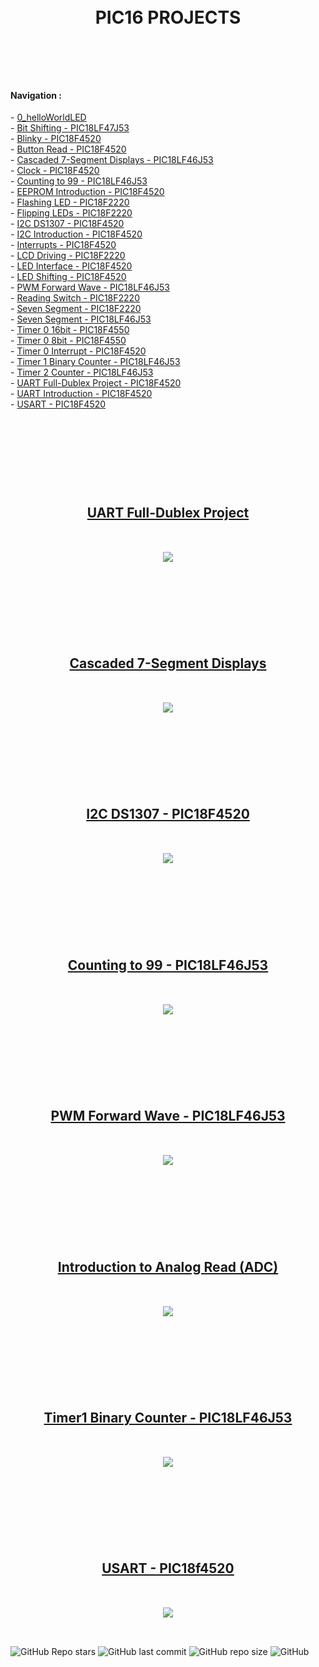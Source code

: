 <br/>
<br/>

<!-- BAŞLIK -->
<h1> 
  <p align="center">
     PIC16 PROJECTS
  </p>
</h1>

<br/>
</br>
</br>


<!-- ÖZELLİKLER -->
                        


<h4> Navigation : </h4> 
- <a href="https://github.com/enesmrcn/PIC-MCU-Projects/tree/main/PIC16-C-PROJECTS-main/00_helloWorldLED">  0_helloWorldLED </a></br>
- <a href="https://github.com/enesmrcn/PIC-MCU-Projects/tree/main/PIC18-C-PROJECTS-main/Bit%20Shifting%20-%20PIC18LF47J53">  Bit Shifting - PIC18LF47J53 </a></br>
- <a href="https://github.com/enesmrcn/PIC-MCU-Projects/tree/main/PIC18-C-PROJECTS-main/Blinky%20-%20PIC18F4520">  Blinky - PIC18F4520 </a></br>
- <a href="https://github.com/enesmrcn/PIC-MCU-Projects/tree/main/PIC18-C-PROJECTS-main/Button%20Read%20-%20PIC18F4520">  Button Read - PIC18F4520 </a></br>
- <a href="https://github.com/enesmrcn/PIC-MCU-Projects/tree/main/PIC18-C-PROJECTS-main/Cascaded%207-Segment%20Displays%20-%20PIC18LF46J53">  Cascaded 7-Segment Displays - PIC18LF46J53 </a></br>
- <a href="https://github.com/enesmrcn/PIC-MCU-Projects/tree/main/PIC18-C-PROJECTS-main/Clock%20-%20PIC18F4520">  Clock - PIC18F4520 </a></br>
- <a href="https://github.com/enesmrcn/PIC-MCU-Projects/tree/main/PIC18-C-PROJECTS-main/Counting%20to%2099%20-%20PIC18LF46J53">  Counting to 99 - PIC18LF46J53 </a></br>
- <a href="https://github.com/enesmrcn/PIC-MCU-Projects/tree/main/PIC18-C-PROJECTS-main/EEPROM%20Introduction%20-%20PIC18F4520">  EEPROM Introduction - PIC18F4520 </a></br>
- <a href="https://github.com/enesmrcn/PIC-MCU-Projects/tree/main/PIC18-C-PROJECTS-main/Flashing%20LED%20-%20PIC18F2220">  Flashing LED - PIC18F2220 </a></br>
- <a href="https://github.com/enesmrcn/PIC-MCU-Projects/tree/main/PIC18-C-PROJECTS-main/Flipping%20LEDs%20-%20PIC18F2220">  Flipping LEDs - PIC18F2220 </a></br>
- <a href="https://github.com/enesmrcn/PIC-MCU-Projects/tree/main/PIC18-C-PROJECTS-main/I2C%20DS1307%20-%20PIC18F4520">  I2C DS1307 - PIC18F4520 </a></br>
- <a href="https://github.com/enesmrcn/PIC-MCU-Projects/tree/main/PIC18-C-PROJECTS-main/I2C%20Introduction%20-%20PIC18F4520">  I2C Introduction - PIC18F4520 </a></br>
- <a href="https://github.com/enesmrcn/PIC-MCU-Projects/tree/main/PIC18-C-PROJECTS-main/Interrupts%20-%20PIC18F4520">  Interrupts - PIC18F4520 </a></br>
- <a href="https://github.com/enesmrcn/PIC-MCU-Projects/tree/main/PIC18-C-PROJECTS-main/LCD%20Driving%20-%20PIC18F2220">  LCD Driving - PIC18F2220 </a></br>
- <a href="https://github.com/enesmrcn/PIC-MCU-Projects/tree/main/PIC18-C-PROJECTS-main/LED%20Interface%20-%20PIC18F4520">  LED Interface - PIC18F4520 </a></br>
- <a href="https://github.com/enesmrcn/PIC-MCU-Projects/tree/main/PIC18-C-PROJECTS-main/LED%20Shifting%20-%20PIC18F4520">  LED Shifting - PIC18F4520 </a></br>
- <a href="https://github.com/enesmrcn/PIC-MCU-Projects/tree/main/PIC18-C-PROJECTS-main/PWM%20Forward%20Wave%20-%20PIC18LF46J53">  PWM Forward Wave - PIC18LF46J53 </a></br>
- <a href="https://github.com/enesmrcn/PIC-MCU-Projects/tree/main/PIC18-C-PROJECTS-main/Reading%20Switch%20-%20PIC18F2220">  Reading Switch - PIC18F2220 </a></br>
- <a href="https://github.com/enesmrcn/PIC-MCU-Projects/tree/main/PIC18-C-PROJECTS-main/Seven%20Segment%20-%20PIC18F2220">  Seven Segment - PIC18F2220 </a></br>
- <a href="https://github.com/enesmrcn/PIC-MCU-Projects/tree/main/PIC18-C-PROJECTS-main/Seven%20Segment%20-%20PIC18LF46J53">  Seven Segment - PIC18LF46J53 </a></br>
- <a href="https://github.com/enesmrcn/PIC-MCU-Projects/tree/main/PIC18-C-PROJECTS-main/Timer0%2016bit%20-%20PIC18F4550">  Timer 0 16bit - PIC18F4550 </a></br>
- <a href="https://github.com/enesmrcn/PIC-MCU-Projects/tree/main/PIC18-C-PROJECTS-main/Timer0%208bit%20-%20PIC18F4550">  Timer 0 8bit - PIC18F4550 </a></br>
- <a href="https://github.com/enesmrcn/PIC-MCU-Projects/tree/main/PIC18-C-PROJECTS-main/Timer0%20Interrupt%20-%20PIC18F4520">  Timer 0 Interrupt - PIC18F4520 </a></br>
- <a href="https://github.com/enesmrcn/PIC-MCU-Projects/tree/main/PIC18-C-PROJECTS-main/Timer1%20Binary%20Counter%20-%20PIC18LF46J53">  Timer 1 Binary Counter - PIC18LF46J53 </a></br>
- <a href="https://github.com/enesmrcn/PIC-MCU-Projects/tree/main/PIC18-C-PROJECTS-main/Timer2%20Counter%20-%20PIC18LF46J53">  Timer 2 Counter - PIC18LF46J53 </a></br>
- <a href="https://github.com/enesmrcn/PIC-MCU-Projects/tree/main/PIC18-C-PROJECTS-main/UART%20Full-Dublex%20Project%20-%20PIC18F4520">  UART Full-Dublex Project - PIC18F4520 </a></br>
- <a href="https://github.com/enesmrcn/PIC-MCU-Projects/tree/main/PIC18-C-PROJECTS-main/UART%20Introduction%20-%20PIC18F4520">  UART Introduction - PIC18F4520 </a></br>
- <a href="https://github.com/enesmrcn/PIC-MCU-Projects/tree/main/PIC18-C-PROJECTS-main/USART%20-%20PIC18F4520">  USART - PIC18F4520 </a></br>

</br>


<h1> 
  <p align="center">
  </p>
</h1>


<!-- GÖRSELLER -->

<!-- AÇILIŞ -->
<h2> 
  <br/>
    <br/>
    <br/>
  <p align="center">
     <a href="https://github.com/enesmrcn/PIC-MCU-Projects/tree/main/PIC18-C-PROJECTS-main/UART%20Full-Dublex%20Project%20-%20PIC18F4520"> UART Full-Dublex Project </a>
    <br/>
    <br/>
    <br/>
  <img src="./UART Full-Dublex Project - PIC18F4520/Images/usart_real_project.png">


<br/>
</br>
  
  </p>
</h2>

<!-- KAPANIŞ -->





<!-- AÇILIŞ -->
<h2> 
  <br/>
    <br/>
    <br/>
  <p align="center">
     <a href="https://github.com/enesmrcn/PIC-MCU-Projects/tree/main/PIC18-C-PROJECTS-main/Cascaded%207-Segment%20Displays%20-%20PIC18LF46J53"> Cascaded 7-Segment Displays </a>
    <br/>
    <br/>
    <br/>
  <img src="./Cascaded 7-Segment Displays - PIC18LF46J53/Images/cascaded_7Seg_display_PIC18LF46J53.png">


<br/>
</br>
  
  </p>
</h2>

<!-- KAPANIŞ -->





<!-- AÇILIŞ -->
<h2> 
  <br/>
    <br/>
    <br/>
  <p align="center">
     <a href="https://github.com/enesmrcn/PIC-MCU-Projects/tree/main/PIC18-C-PROJECTS-main/I2C%20DS1307%20-%20PIC18F4520"> I2C DS1307 - PIC18F4520 </a>
    <br/>
    <br/>
    <br/>
  <img src="./I2C DS1307 - PIC18F4520/Images/ds1307_lcd_PIC18F4520.png">


<br/>
</br>
  
  </p>
</h2>

<!-- KAPANIŞ -->




<!-- AÇILIŞ -->
<h2> 
  <br/>
    <br/>
    <br/>
  <p align="center">
     <a href="https://github.com/enesmrcn/PIC-MCU-Projects/tree/main/PIC18-C-PROJECTS-main/Counting%20to%2099%20-%20PIC18LF46J53"> Counting to 99 - PIC18LF46J53 </a>
    <br/>
    <br/>
    <br/>
  <img src="./Counting to 99 - PIC18LF46J53/Images/counting_99_PIC18LF46J53.png">


<br/>
</br>
  
  </p>
</h2>

<!-- KAPANIŞ -->



<!-- AÇILIŞ -->
<h2> 
  <br/>
    <br/>
    <br/>
  <p align="center">
     <a href="https://github.com/enesmrcn/PIC-MCU-Projects/tree/main/PIC18-C-PROJECTS-main/PWM%20Forward%20Wave%20-%20PIC18LF46J53"> PWM Forward Wave - PIC18LF46J53 </a>
    <br/>
    <br/>
    <br/>
  <img src="https://github.com/enesmrcn/PIC-MCU-Projects/blob/main/PIC16-C-PROJECTS-main/30_pwmSquareWave/Images/pwmSquareWave.png">


<br/>
</br>
  
  </p>
</h2>

<!-- KAPANIŞ -->




<!-- AÇILIŞ -->
<h2> 
  <br/>
    <br/>
    <br/>
  <p align="center">
     <a href="https://github.com/enesmrcn/PIC-MCU-Projects/tree/main/PIC18-C-PROJECTS-main/ADC%20Introduction%20-%20PIC18F4520"> Introduction to Analog Read (ADC) </a>
    <br/>
    <br/>
    <br/>
  <img src="./ADC Introduction - PIC18F4520/Images/adc_introduction_PIC18F4520.png">


<br/>
</br>
  
  </p>
</h2>

<!-- KAPANIŞ -->




<!-- AÇILIŞ -->
<h2> 
  <br/>
    <br/>
    <br/>
  <p align="center">
     <a href="https://github.com/enesmrcn/PIC-MCU-Projects/tree/main/PIC18-C-PROJECTS-main/Timer1%20Binary%20Counter%20-%20PIC18LF46J53"> Timer1 Binary Counter - PIC18LF46J53 </a>
    <br/>
    <br/>
    <br/>
  <img src="./Timer1 Binary Counter - PIC18LF46J53/Images/timer1_binary-counter_PIC18LF46J53.png">


<br/>
</br>
  
  </p>
</h2>

<!-- KAPANIŞ -->




<!-- AÇILIŞ -->
<h2> 
  <br/>
    <br/>
    <br/>
  <p align="center">
     <a href="https://github.com/enesmrcn/PIC-MCU-Projects/tree/main/PIC18-C-PROJECTS-main/USART%20-%20PIC18F4520"> USART - PIC18f4520 </a>
    <br/>
    <br/>
    <br/>
  <img src="./USART - PIC18F4520/Images/usart_PIC18F420.png">


<br/>
</br>
  
  </p>
</h2>

<!-- KAPANIŞ -->




<!-- SHIELDS -->
![GitHub Repo stars](https://img.shields.io/github/stars/enesmrcn/PIC-MCU-Projects?style=social)
![GitHub last commit](https://img.shields.io/github/last-commit/enesmrcn/PIC-MCU-Projects)
![GitHub repo size](https://img.shields.io/github/repo-size/enesmrcn/PIC-MCU-Projects)
![GitHub](https://img.shields.io/github/license/enesmrcn/PIC-MCU-Projects)
